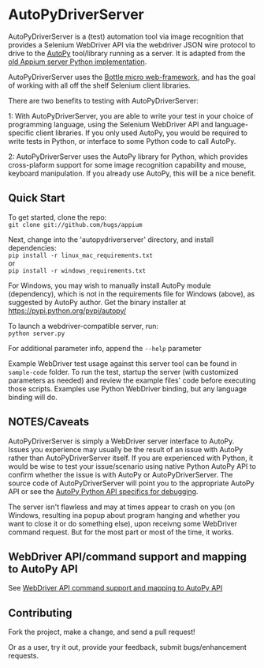 AutoPyDriverServer
=========

AutoPyDriverServer is a (test) automation tool via image recognition that provides a Selenium WebDriver API via the webdriver JSON  wire protocol to drive to the [AutoPy](https://github.com/msanders/autopy) tool/library running as a server. It is adapted from the [old Appium server Python implementation](https://github.com/hugs/appium-old).

AutoPyDriverServer uses the [Bottle micro web-framework](http://www.bottlepy.org), and has the goal of working with all off the shelf Selenium client libraries.

There are two benefits to testing with AutoPyDriverServer:

1: With AutoPyDriverServer, you are able to write your test in your choice of programming language, using the Selenium WebDriver API and language-specific client libraries. If you only used AutoPy, you would be required to write tests in Python, or interface to some Python code to call AutoPy.

2: AutoPyDriverServer uses the AutoPy library for Python, which provides cross-plaform support for some image recognition capability and mouse, keyboard manipulation. If you already use AutoPy, this will be a nice benefit.

Quick Start
-----------

To get started, clone the repo:<br />
`git clone git://github.com/hugs/appium`

Next, change into the 'autopydriverserver' directory, and install dependencies:<br />
`pip install -r linux_mac_requirements.txt`<br />
or<br />
`pip install -r windows_requirements.txt`

For Windows, you may wish to manually install AutoPy module (dependency), which is not in the requirements file for Windows (above), as suggested by AutoPy author. Get the binary installer at https://pypi.python.org/pypi/autopy/

To launch a webdriver-compatible server, run:<br />
`python server.py` <br />

For additional parameter info, append the `--help` parameter

Example WebDriver test usage against this server tool can be found in `sample-code` folder. To run the test, startup the server (with customized parameters as needed) and review the example files' code before executing those scripts. Examples use Python WebDriver binding, but any language binding will do.

NOTES/Caveats
-------------

AutoPyDriverServer is simply a WebDriver server interface to AutoPy. Issues you experience may usually be the result of an issue with AutoPy rather than AutoPyDriverServer itself. If you are experienced with Python, it would be wise to test your issue/scenario using native Python AutoPy API to confirm whether the issue is with AutoPy or AutoPyDriverServer. The source code of AutoPyDriverServer will point you to the appropriate AutoPy API or see the [AutoPy Python API specifics for debugging](https://github.com/daluu/AutoPyDriverServer/wiki/AutoPy-Python-API-specifics-for-debugging).

The server isn't flawless and may at times appear to crash on you (on Windows, resulting ina popup about program hanging and whether you want to close it or do something else), upon receivng some WebDriver command request. But for the most part or most of the time, it works.

WebDriver API/command support and mapping to AutoPy API
-------------------------------------------------------

See [WebDriver API command support and mapping to AutoPy API](https://github.com/daluu/AutoPyDriverServer/wiki/WebDriver-API-command-support-and-mapping-to-AutoPy-API)

Contributing
------------

Fork the project, make a change, and send a pull request!

Or as a user, try it out, provide your feedback, submit bugs/enhancement requests.
